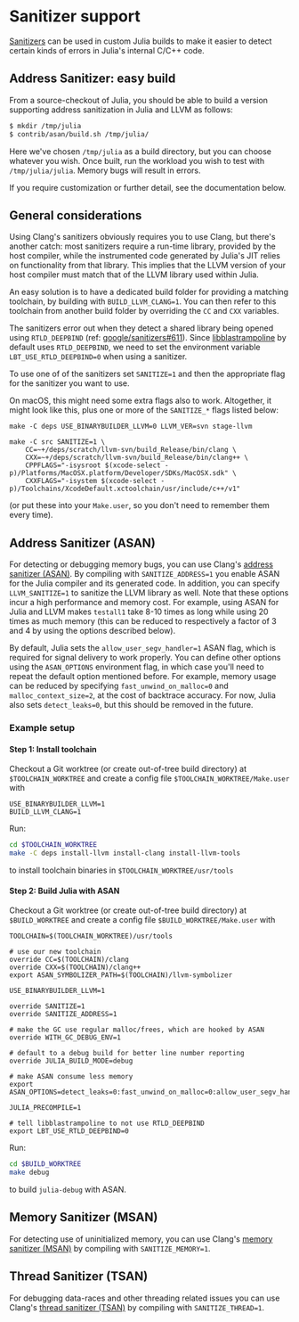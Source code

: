 # Sanitizer support

[Sanitizers](https://github.com/google/sanitizers) can be used in custom Julia builds to make it
easier to detect certain kinds of errors in Julia's internal C/C++ code.

## Address Sanitizer: easy build

From a source-checkout of Julia, you should be able to build a version
supporting address sanitization in Julia and LLVM as follows:

```sh
$ mkdir /tmp/julia
$ contrib/asan/build.sh /tmp/julia/
```

Here we've chosen `/tmp/julia` as a build directory, but you can
choose whatever you wish. Once built, run the workload you wish to
test with `/tmp/julia/julia`. Memory bugs will result in errors.

If you require customization or further detail, see the documentation below.

## General considerations

Using Clang's sanitizers obviously requires you to use Clang, but there's another
catch: most sanitizers require a run-time library, provided by the host compiler, while the instrumented
code generated by Julia's JIT relies on functionality from that library. This implies that the
LLVM version of your host compiler must match that of the LLVM library used within Julia.

An easy solution is to have a dedicated build folder for providing a matching toolchain, by building
with `BUILD_LLVM_CLANG=1`. You can then refer to this toolchain from another build
folder by overriding the `CC` and `CXX` variables.

The sanitizers error out when they detect a shared library being opened using `RTLD_DEEPBIND`
(ref: [google/sanitizers#611](https://github.com/google/sanitizers/issues/611)).
Since [libblastrampoline](https://github.com/staticfloat/libblastrampoline) by default
uses `RTLD_DEEPBIND`, we need to set the environment variable `LBT_USE_RTLD_DEEPBIND=0`
when using a sanitizer.

To use one of of the sanitizers set `SANITIZE=1` and then the appropriate flag for the sanitizer you
want to use.

On macOS, this might need some extra flags also to work. Altogether, it might
look like this, plus one or more of the `SANITIZE_*` flags listed below:

    make -C deps USE_BINARYBUILDER_LLVM=0 LLVM_VER=svn stage-llvm

    make -C src SANITIZE=1 \
        CC=~+/deps/scratch/llvm-svn/build_Release/bin/clang \
        CXX=~+/deps/scratch/llvm-svn/build_Release/bin/clang++ \
        CPPFLAGS="-isysroot $(xcode-select -p)/Platforms/MacOSX.platform/Developer/SDKs/MacOSX.sdk" \
        CXXFLAGS="-isystem $(xcode-select -p)/Toolchains/XcodeDefault.xctoolchain/usr/include/c++/v1"

(or put these into your `Make.user`, so you don't need to remember them every time).

## Address Sanitizer (ASAN)

For detecting or debugging memory bugs, you can use Clang's [address sanitizer (ASAN)](https://clang.llvm.org/docs/AddressSanitizer.html).
By compiling with `SANITIZE_ADDRESS=1` you enable ASAN for the Julia compiler and its generated code.
In addition, you can specify `LLVM_SANITIZE=1` to sanitize the LLVM library as well. Note that
these options incur a high performance and memory cost. For example, using ASAN for Julia and
LLVM makes `testall1` take 8-10 times as long while using 20 times as much memory (this can be
reduced to respectively a factor of 3 and 4 by using the options described below).

By default, Julia sets the `allow_user_segv_handler=1` ASAN flag, which is required for signal
delivery to work properly. You can define other options using the `ASAN_OPTIONS` environment flag,
in which case you'll need to repeat the default option mentioned before. For example, memory usage
can be reduced by specifying `fast_unwind_on_malloc=0` and `malloc_context_size=2`, at the cost
of backtrace accuracy. For now, Julia also sets `detect_leaks=0`, but this should be removed in
the future.

### Example setup

#### Step 1: Install toolchain

Checkout a Git worktree (or create out-of-tree build directory) at
`$TOOLCHAIN_WORKTREE` and create a config file `$TOOLCHAIN_WORKTREE/Make.user`
with

```
USE_BINARYBUILDER_LLVM=1
BUILD_LLVM_CLANG=1
```

Run:

```sh
cd $TOOLCHAIN_WORKTREE
make -C deps install-llvm install-clang install-llvm-tools
```

to install toolchain binaries in `$TOOLCHAIN_WORKTREE/usr/tools`

#### Step 2: Build Julia with ASAN

Checkout a Git worktree (or create out-of-tree build directory) at
`$BUILD_WORKTREE` and create a config file `$BUILD_WORKTREE/Make.user` with

```
TOOLCHAIN=$(TOOLCHAIN_WORKTREE)/usr/tools

# use our new toolchain
override CC=$(TOOLCHAIN)/clang
override CXX=$(TOOLCHAIN)/clang++
export ASAN_SYMBOLIZER_PATH=$(TOOLCHAIN)/llvm-symbolizer

USE_BINARYBUILDER_LLVM=1

override SANITIZE=1
override SANITIZE_ADDRESS=1

# make the GC use regular malloc/frees, which are hooked by ASAN
override WITH_GC_DEBUG_ENV=1

# default to a debug build for better line number reporting
override JULIA_BUILD_MODE=debug

# make ASAN consume less memory
export ASAN_OPTIONS=detect_leaks=0:fast_unwind_on_malloc=0:allow_user_segv_handler=1:malloc_context_size=2

JULIA_PRECOMPILE=1

# tell libblastrampoline to not use RTLD_DEEPBIND
export LBT_USE_RTLD_DEEPBIND=0
```

Run:

```sh
cd $BUILD_WORKTREE
make debug
```

to build `julia-debug` with ASAN.

## Memory Sanitizer (MSAN)

For detecting use of uninitialized memory, you can use Clang's [memory sanitizer (MSAN)](https://clang.llvm.org/docs/MemorySanitizer.html)
by compiling with `SANITIZE_MEMORY=1`.

## Thread Sanitizer (TSAN)

For debugging data-races and other threading related issues you can use Clang's [thread sanitizer (TSAN)](https://clang.llvm.org/docs/ThreadSanitizer.html)
by compiling with `SANITIZE_THREAD=1`.
